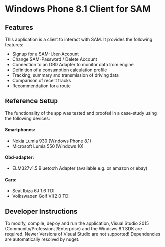 # Windows Phone 8.1 Client for SAM

## Features

This application is a client to interact with SAM. It provides the following features:
* Signup for a SAM-User-Account
* Change SAM-Password / Delete Account
* Connection to an OBD Adapter to monitor data from engine
* Definition of a consumption calculation profile 
* Tracking, summary and transmission of driving data 
* Comparison of recent tracks 
* Recommendation for a route

## Reference Setup

The functionality of the app was tested and proofed in a case-study using the following devices:

#### Smartphones:
* Nokia Lumia 930 (Windows Phone 8.1)
* Microsoft Lumia 550 (Windows 10)

#### Obd-adapter:
* ELM327v1.5 Bluetooth Adapter (available e.g. on amazon or ebay)


#### Cars:
* Seat Ibiza 6J 1.6 TDI
* Volkswagen Golf VII 2.0 TDI

## Developer Instructions

To modify, compile, deploy and run the application, Visual Studio 2015 (Community/Professional/Enterprise) and the Windows 8.1 SDK are required. Newer Versions of Visual Studio are not supported! 
Dependencies are automatically resolved by nuget.